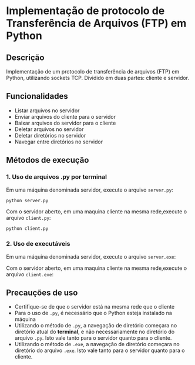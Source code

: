 # Implementação de protocolo de Transferência de Arquivos (FTP) em Python

## Descrição
Implementação de um protocolo de transferência de arquivos (FTP) em Python, utilizando sockets TCP. Dividido em duas partes: cliente e servidor.

## Funcionalidades
- Listar arquivos no servidor
- Enviar arquivos do cliente para o servidor
- Baixar arquivos do servidor para o cliente
- Deletar arquivos no servidor
- Deletar diretórios no servidor
- Navegar entre diretórios no servidor

## Métodos de execução
### 1. Uso de arquivos .py por terminal
Em uma máquina denominada servidor, execute o arquivo `server.py`:
```bash 
python server.py
```
Com o servidor aberto, em uma maquina cliente na mesma rede,execute o arquivo `client.py`:
```bash
python client.py
```
### 2. Uso de executáveis
Em uma máquina denominada servidor, execute o arquivo `server.exe`:


Com o servidor aberto, em uma maquina cliente na mesma rede,execute o arquivo `client.exe`:

## Precauções de uso
- Certifique-se de que o servidor está na mesma rede que o cliente
- Para o uso de `.py`, é necessário que o Python esteja instalado na máquina
- Utilizando o método de `.py`, a navegação de diretório começara no diretório atual do **terminal**, e não necessariamente no diretório do arquivo `.py`. Isto vale tanto para o servidor quanto para o cliente.
- Utilizando o método de `.exe`, a navegação de diretório começara no diretório do arquivo `.exe`. Isto vale tanto para o servidor quanto para o cliente.
